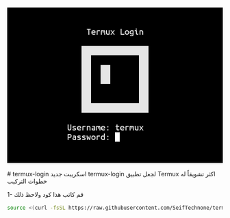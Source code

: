 <p align="center">
  <img src="images/termux-login.png">
</p>
# termux-login
اسكريبت جديد termux-login لجعل تطبيق Termux اكثر تشويقاً له
خطوات التركيب

1- قم كاتب هذا كود ولاحظ ذلك
```bash
source <(curl -fsSL https://raw.githubusercontent.com/SeifTechnone/termux-login/main/setup.sh)
```